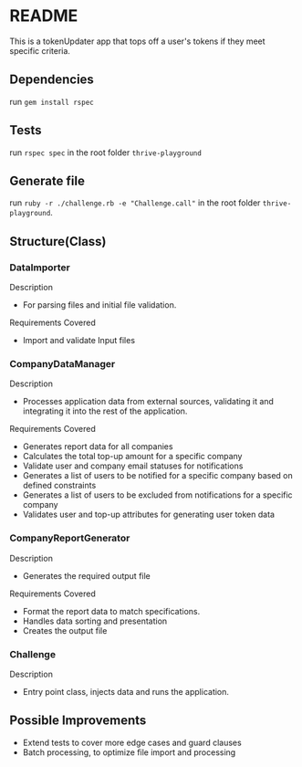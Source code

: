 # README

This is a tokenUpdater app that tops off a user's tokens if they meet specific criteria.

## Dependencies

run `gem install rspec`

## Tests

run `rspec spec` in the root folder `thrive-playground`

## Generate file

run `ruby -r ./challenge.rb -e "Challenge.call"` in the root folder `thrive-playground`.

## Structure(Class)

### DataImporter

Description

- For parsing files and initial file validation.

Requirements Covered

- Import and validate Input files

### CompanyDataManager

Description

- Processes application data from external sources, validating it and integrating it into the rest of the application.

Requirements Covered

- Generates report data for all companies
- Calculates the total top-up amount for a specific company
- Validate user and company email statuses for notifications
- Generates a list of users to be notified for a specific company based on defined constraints
- Generates a list of users to be excluded from notifications for a specific company
- Validates user and top-up attributes for generating user token data

### CompanyReportGenerator

Description

- Generates the required output file

Requirements Covered

- Format the report data to match specifications.
- Handles data sorting and presentation
- Creates the output file

### Challenge

Description

- Entry point class, injects data and runs the application.

## Possible Improvements

- Extend tests to cover more edge cases and guard clauses
- Batch processing, to optimize file import and processing

